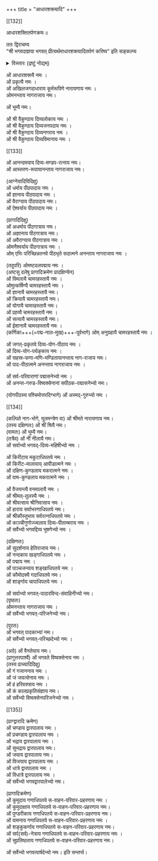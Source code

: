 +++
title = "आधारशक्त्यादि"
+++

[[132]] 

आधारशक्तितर्पणक्रमः॥  

ततः द्विराचम्य  
"श्री भगवदाज्ञया भगवत् प्रीत्यर्थमाधारशक्त्यादितर्पणं करिष्य" इति सङ्कल्प्य  

<details><summary>विस्तारः (द्रष्टुं नोद्यम्)</summary>

ततः श्रीभाष्यकार-नित्योक्ताधार-शक्त्यादीनां तर्पणप्रकारमाह "ततः श्रीभगवदाज्ञया" इत्यादिना। 

> "क्रमेण विधिवज् जप्त्वा  
> द्विराचम्याथ तर्पयेत् ।  
> आधारशक्तिम् आरभ्य  
> गन्धपुष्पाक्षतादिभिः ।  
> पार्षदान्तांस् तर्पयित्वा  
> वस्रं निष्पीड्य मन्त्रतः" 

इति वासिष्ठसंहिता-वचनमिह भाव्यम्। 
</details>



ओं आधारशक्त्यै नमः ।  
ओं प्रकृत्यै नमः ।  
ओं अखिलजगदाधाराय कूर्मरूपिणे नारायणाय नमः ।  
ओमनन्ताय नागराजाय नमः।  

ओं भूम्यै नमः।  

ओं श्री वैकुण्ठाय दिव्यलोकाय नमः ।  
ओं श्री वैकुण्ठाय दिव्यजनपदाय नमः ।  
ओं श्री वैकुण्ठाय दिव्यनगराय नमः ।  
ओं श्री वैकुण्ठाय दिव्यविमानाय नमः ।  

[[133]]

ओं आनन्दमयाय दिव्य-मण्डप-रत्नाय नमः।  
ओं आस्तरण-रूपायानन्ताय नागराजाय नमः।  

(आग्नेयादिविदिक्षु)  
ओं धर्माय पीठपादाय नमः ।  
ओं ज्ञानाय पीठपादाय नमः ।  
ओं वैराग्याय पीठपादाय नमः।  
ओं ऐश्वर्याय पीठपादाय नमः । 

(प्रागादिदिक्षु)  
ओं अधर्माय पीठगात्राय नमः।  
ओं अज्ञानाय पीठगात्राय नमः।  
ओं अवैराग्याय पीठगात्राय नमः ।  
ओमनैश्वर्याय पीठगात्राय नमः ।  
ओम् एभिः परिच्छिन्नतनवे पीठभृते सदात्मने अनन्ताय नागराजाय नमः ।  

(तदुपरि) ओमष्टदलपद्माय नमः ।  
(अष्टसु दलेषु प्रागादिक्रमेण प्रादक्षिण्येन)  
ओं विमलायै चामरहस्तायै नमः ।  
ओमुत्कर्षिण्यै चामरहस्तायै नमः ।  
ओं ज्ञानायै चामरहस्तायै नमः।  
ओं क्रियायै चामरहस्तायै नमः।  
ओं योगायै चामरहस्तायै नमः।  
ओं प्रह्व्यै चामरहस्तायै नमः ।  
ओं सत्यायै चामरहस्तायै नमः।  
ओं ईशानायै चामरहस्तायै नमः ।  
(कर्णिका+++(=पद्म-नाल-मुख)+++-पूर्वभागे) ओम् अनुग्रहायै चामरहस्तायै नमः । 

ओं जगत्-प्रकृतये दिव्य-योग-पीठाय नमः ।  
ओं दिव्य-योग-पर्यङ्काय नमः ।  
ओं सहस्र-फणा-मणि-मण्डितायानन्ताय नाग-राजाय नमः।  
ओं पाद-पीठात्मने अनन्ताय नागराजाय नमः ।  

ओं सर्व-परिवाराणां पद्मासनेभ्यो नमः ।  
ओं अनन्त-गरुड-विष्वक्सेनानां सपीठक-पद्मासनेभ्यो नमः।  

(योगपीठस्य पश्चिमोत्तरदिग्भागे) ओं अस्मद्-गुरुभ्यो नमः ।  

[[134]]

(कल्पिते नाग-भोगे, मूलमन्त्रेण वा) ओं श्रीमते नारायणाय नमः।  
(तस्य दक्षिणतः) ओं श्रीं श्रियै नमः।  
(वामतः) ओं भूम्यै नमः।  
(तत्रैव) ओं नीं नीलायै नमः।  
ओं सर्वाभ्यो भगवद्-दिव्य-महिषीभ्यो नमः ।  

ओं किरीटाय मकुटाधिपतये नमः ।  
ओं किरीट-मालायाय् आपीडात्मने नमः ।  
ओं दक्षिण-कुण्डलाय मकरात्मने नमः ।  
ओं वाम-कुण्डलाय मकरात्मने नमः ।  

ओं वैजयन्त्यै वनमालायै नमः ।  
ओं श्रीमत्-तुलस्यै नमः ।  
ओं श्रीवत्साय श्रीनिवासाय नमः ।  
ओं हाराय सर्वाभरणाधिपतये नमः।  
ओं श्रीकौस्तुभाय सर्वरत्नाधिपतये नमः ।  
ओं काञ्चीगुणोज्ज्वलाय दिव्य-पीताम्बराय नमः ।  
ओं सर्वेभ्यो भगवद्दिव्य भूषणेभ्यो नमः । 

(दक्षिणतः)  
ओं सुदर्शनाय हेतिराजाय नमः।  
ओं नन्दकाय खड्गाधिपतये नमः ।  
ओं पद्माय नमः ।  
ओं पाञ्चजन्याय शङ्खाधिपतये नमः ।  
ओं कौमोदक्यै गदाधिपतये नमः।  
ओं शार्ङ्गाय चापाधिपतये नमः ।  

ओं सर्वाभ्यो भगवत्-पादारविन्द-संवाहिनीभ्यो नमः।  
(पृष्ठतः)  
ओमनन्ताय नागराजाय नमः ।  
ओं सर्वेभ्यो भगवत्-परिजनेभ्यो नमः। 

(पुरतः)  
ओं भगवत् पादकाभ्यां नमः।  
ओं सर्वेभ्यो भगवत्-परिच्छदेभ्यो नमः ।  

(अग्रे) ओं वैनतेयाय नमः।  
(प्रागुत्तरपार्श्वे) ओं भगवते विष्वक्सेनाय नमः ।  
(तस्य प्राच्यादिदिक्षु)  
ओं गं गजाननाय नमः ।  
ओं जं जयत्सेनाय नमः ।  
ओं हं हरिवक्त्राय नमः ।  
ओं कं कालप्रकृतिसंज्ञाय नमः।  
ओं सर्वेभ्यो विष्वक्सेनपरिजनेभ्यो नमः ।  

[[135]]

(प्राग्द्वारादि क्रमेण)  
ओं चण्डाय द्वारपालाय नमः ।  
ओं प्रचण्डाय द्वारपालाय नमः ।  
ओं भद्राय द्वारपालाय नमः ।  
ओं सुभद्राय द्वारपालाय नमः।  
ओं जयाय द्वारपालाय नमः।  
ओं विजयाय द्वारपालाय नमः ।  
ओं धात्रे द्वारपालाय नमः ।  
ओं विधात्रे द्वारपालाय नमः ।  
ओं सर्वेभ्यो भगवद्वारपालेभ्यो नमः।  

(प्रागादिक्रमेण)  
ओं कुमुदाय गणाधिपतये स-वाहन-परिवार-प्रहरणाय नमः ।  
ओं कुमुदाक्षाय गणाधिपतये स-वाहन-परिवार-प्रहरणाय नमः।  
ओं पुण्डरीकाय गणाधिपतये स-वाहन-परिवार-प्रहरणाय नमः।  
ओं वामनाय गणाधिपतये स-वाहन-परिवार-प्रहरणाय नमः ।  
ओं शङ्कुकर्णाय गणाधिपतये स-वाहन-परिवार-प्रहरणाय नमः।  
ओं सर्प(सर्व)-नेत्राय गणाधिपतये स-वाहन-परिवार-प्रहरणाय नमः ।  
ओं सुप्रतिष्ठताय गणाधिपतये स-वाहन-परिवार-प्रहरणाय नमः। 

ओं सर्वेभ्यो भगवत्पार्षदेभ्यो नमः। इति सन्तर्प्य। 
